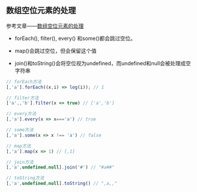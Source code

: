 ## 数组空位元素的处理
参考文章——[数组空位元素的处理](https://segmentfault.com/a/1190000004680060)
- forEach(), filter(), every() 和some()都会跳过空位。

- map()会跳过空位，但会保留这个值

- join()和toString()会将空位视为undefined，而undefined和null会被处理成空字符串
```js
// forEach方法
[,'a'].forEach((x,i) => log(i)); // 1

// filter方法
['a',,'b'].filter(x => true) // ['a','b']

// every方法
[,'a'].every(x => x==='a') // true

// some方法
[,'a'].some(x => x !== 'a') // false

// map方法
[,'a'].map(x => 1) // [,1]

// join方法
[,'a',undefined,null].join('#') // "#a##"

// toString方法
[,'a',undefined,null].toString() // ",a,,"
```